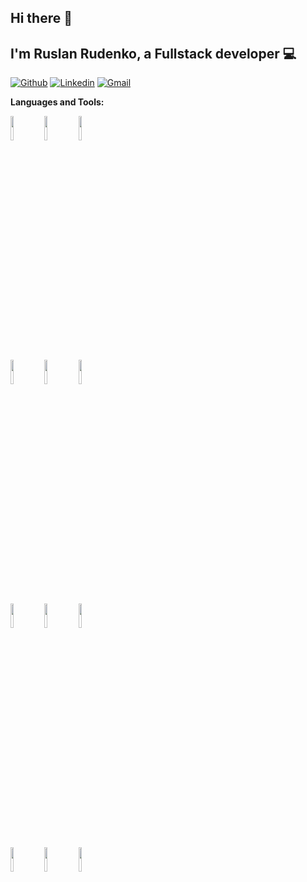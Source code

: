 ## Hi there 👋

## I'm Ruslan Rudenko, a Fullstack developer 💻

[![Github](https://img.shields.io/badge/-Github-000?style=flat&logo=Github&logoColor=white)](https://github.com/rudenkoRD)
[![Linkedin](https://img.shields.io/badge/-LinkedIn-blue?style=flat&logo=Linkedin&logoColor=white)](https://www.linkedin.com/in/ruslan-rudenko-11a442215/)
[![Gmail](https://img.shields.io/badge/-Gmail-c14438?style=flat&logo=Gmail&logoColor=white)](mailto:rudenkoruslan846@gmail.com)

**Languages and Tools:**

<p>
  <code><img width="10%" src="https://www.vectorlogo.zone/logos/golang/golang-ar21.svg"></code>
  <code><img width="10%" src="https://www.vectorlogo.zone/logos/python/python-ar21.svg"></code>
  <code><img width="10%" src="https://www.vectorlogo.zone/logos/postgresql/postgresql-ar21.svg"></code>
  <br/>
  <code><img width="10%" src="https://www.vectorlogo.zone/logos/w3_html5/w3_html5-ar21.svg"></code>
  <code><img width="10%" src="https://www.vectorlogo.zone/logos/javascript/javascript-ar21.svg"></code>
  <code><img width="10%" src="https://www.vectorlogo.zone/logos/netlifyapp_watercss/netlifyapp_watercss-ar21.svg"></code>
  <br/>
  <code><img width="10%" src="https://www.vectorlogo.zone/logos/neovimio/neovimio-ar21.svg"></code>
  <code><img width="10%" src="https://www.vectorlogo.zone/logos/visualstudio_code/visualstudio_code-ar21.svg"></code>
  <code><img width="10%" src="https://www.vectorlogo.zone/logos/vim/vim-ar21.svg"></code>
  <br/>
  <code><img width="10%" src="https://www.vectorlogo.zone/logos/docker/docker-ar21.svg"></code>
  <code><img width="10%" src="https://www.vectorlogo.zone/logos/google_cloud/google_cloud-ar21.svg"></code>
  <code><img width="10%" src="https://www.vectorlogo.zone/logos/graphql/graphql-ar21.svg"></code>
</p>
